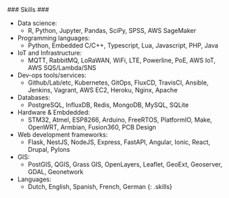 <section markdown="1" id="skills_section">
### Skills ###

- Data science:
  - R, Python, Jupyter, Pandas, SciPy, SPSS, AWS SageMaker
- Programming languages:
  - Python, Embedded C/C++, Typescript, Lua, Javascript, PHP, Java
- IoT and Infrastructure:
  - MQTT, RabbitMQ, LoRaWAN, WiFi, LTE, Powerline, PoE, AWS IoT, AWS SQS/Lambda/SNS
- Dev-ops tools/services:
  - Github/Lab/etc, Kubernetes, GitOps, FluxCD, TravisCI, Ansible, Jenkins, Vagrant, AWS EC2, Heroku, Nginx, Apache
- Databases:
  - PostgreSQL, InfluxDB, Redis, MongoDB, MySQL, SQLite
- Hardware & Embdedded:
  - STM32, Atmel, ESP8266, Arduino, FreeRTOS, PlatformIO, Make, OpenWRT, Armbian, Fusion360, PCB Design
- Web development frameworks:
  - Flask, NestJS, NodeJS, Express, FastAPI, Angular, Ionic, React, Drupal, Pylons
- GIS:
  - PostGIS, QGIS, Grass GIS, OpenLayers, Leaflet, GeoExt, Geoserver, GDAL, Geonetwork 
- Languages:
  - Dutch, English, Spanish, French, German
{: .skills}

</section>
